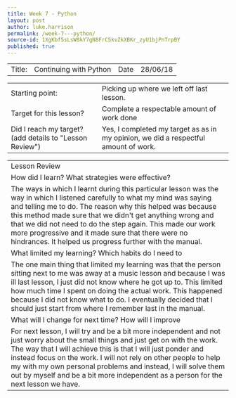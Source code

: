```yaml
---
title: Week 7 - Python
layout: post
author: luke.harrison
permalink: /week-7---python/
source-id: 1XgKbf5sLsW8kY7gN8FrCSkvZkXBKr_zyU1bjPnTrpBY
published: true
---
```

<table>
  <tr>
    <td>Title:</td>
    <td>Continuing with Python  </td>
    <td>Date</td>
    <td>28/06/18</td>
  </tr>
</table>


<table>
  <tr>
    <td>Starting point:</td>
    <td>Picking up where we left off last lesson.</td>
  </tr>
  <tr>
    <td>Target for this lesson?</td>
    <td>Complete a respectable amount of work done</td>
  </tr>
  <tr>
    <td>Did I reach my target? 
(add details to "Lesson Review")</td>
    <td>Yes, I completed my target as as in my opinion, we did a respectful amount of work.</td>
  </tr>
</table>


<table>
  <tr>
    <td>Lesson Review</td>
  </tr>
  <tr>
    <td>How did I learn? What strategies were effective? </td>
  </tr>
  <tr>
    <td>The ways in which I learnt during this particular lesson was the way in which I listened carefully to what my mind was saying and telling me to do. The reason why this helped was because this method made sure that we didn't get anything wrong and that we did not need to do the step again. This made our work more progressive and it made sure that there were no hindrances. It helped us progress further with the manual.</td>
  </tr>
  <tr>
    <td>What limited my learning? Which habits do I need to </td>
  </tr>
  <tr>
    <td>The one main thing that limited my learning was that the person sitting next to me was away at a music lesson and because I was ill last lesson, I just did not know where he got up to. This limited how much time I spent on doing the actual work. This happened because I did not know what to do. I eventually decided that I should just start from where I remember last in the manual. </td>
  </tr>
  <tr>
    <td>What will I change for next time? How will I improve </td>
  </tr>
  <tr>
    <td>For next lesson, I will try and be a bit more independent and not just worry about the small things and just get on with the work. The way that I will achieve this is that I will just ponder and instead focus on the work. I will not rely on other people to help my with my own personal problems and instead, I will solve them out by myself and be a bit more independent as a person for the next lesson we have.</td>
  </tr>
</table>


